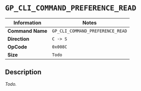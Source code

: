 # `GP_CLI_COMMAND_PREFERENCE_READ`

| Information               | Notes |
|---                        |---    |
| **Command Name**          | `GP_CLI_COMMAND_PREFERENCE_READ` |
| **Direction**             | `C -> S` |
| **OpCode**                | `0x008C` |
| **Size**                  | `Todo` |

## Description

_Todo._
